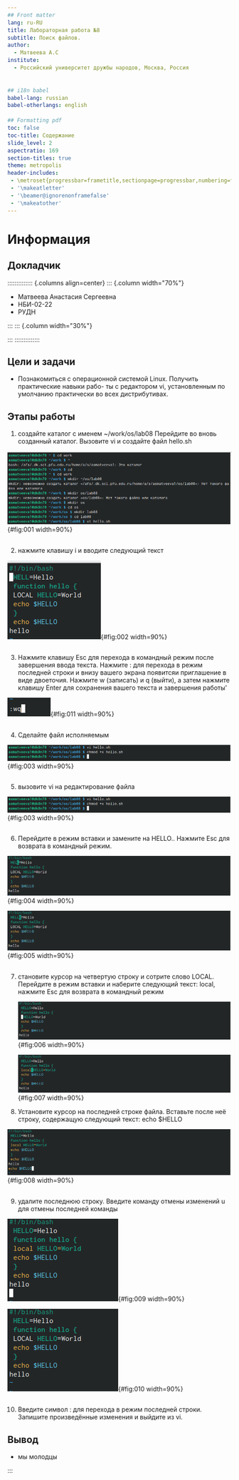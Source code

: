 ```yaml
---
## Front matter
lang: ru-RU
title: Лабораторная работа №8
subtitle: Поиск файлов.
author:
  - Матвеева А.С
institute:
  - Российский университет дружбы народов, Москва, Россия


## i18n babel
babel-lang: russian
babel-otherlangs: english

## Formatting pdf
toc: false
toc-title: Содержание
slide_level: 2
aspectratio: 169
section-titles: true
theme: metropolis
header-includes:
 - \metroset{progressbar=frametitle,sectionpage=progressbar,numbering=fraction}
 - '\makeatletter'
 - '\beamer@ignorenonframefalse'
 - '\makeatother'
---
```


# Информация

## Докладчик

:::::::::::::: {.columns align=center}
::: {.column width="70%"}

  * Матвеева Анастасия Сергеевна 
  * НБИ-02-22
  * РУДН 


:::
::: {.column width="30%"}



:::
::::::::::::::


## Цели и задачи

- Познакомиться с операционной системой Linux. Получить практические навыки рабо- ты с редактором vi, установленным по умолчанию практически во всех дистрибутивах.


## Этапы работы

1.  cоздайте каталог с именем ~/work/os/lab08
    Перейдите во вновь созданный каталог.
    Вызовите vi и создайте файл hello.sh

![...](image/1.png){#fig:001 width=90%}


##

2. нажмите клавишу i и вводите следующий текст
 
![...](image/2.png){#fig:002 width=90%}

##

3. Нажмите клавишу Esc для перехода в командный режим после завершения ввода текста. Нажмите : для перехода в режим последней строки и внизу вашего экрана появитсяи приглашение в виде двоеточия.  Нажмите w (записать) и q (выйти), а затем нажмите клавишу Enter для сохранения вашего текста и завершения работы'

 ![...](image/11.png){#fig:011 width=90%}
 
##

4. Сделайте файл исполняемым
 
![...](image/3.png){#fig:003 width=90%}

##

5. вызовите vi на редактирование файла

![...](image/3.png){#fig:003 width=90%}

##

6. Перейдите в режим вставки и замените на HELLO.. Нажмите Esc для возврата в командный режим.

![...](image/4.png){#fig:004 width=90%}
   
![...](image/5.png){#fig:005 width=90%}

##

7. становите курсор на четвертую строку и сотрите слово LOCAL. Перейдите в режим вставки и наберите следующий текст: local, нажмите Esc для возврата в командный режим

   ![...](image/6.png){#fig:006 width=90%}
   
    ![...](image/7.png){#fig:007 width=90%}
8. Установите курсор на последней строке файла. Вставьте после неё строку, содержащую следующий текст: echo $HELLO

![...](image/8.png){#fig:008 width=90%}

##

9. удалите последнюю строку.  Введите команду отмены изменений u для отмены последней команды

![...](image/9.png){#fig:009 width=90%}

![...](image/10.png){#fig:010 width=90%}

##

10. Введите символ : для перехода в режим последней строки. Запишите произведённые изменения и выйдите из vi.

## Вывод 

- мы молодцы 

:::

